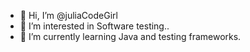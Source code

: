 - 👋 Hi, I’m @juliaCodeGirl
- 👀 I’m interested in Software testing..
- 🌱 I’m currently learning Java and testing frameworks.

<!---
juliaCodeGirl/juliaCodeGirl is a ✨ special ✨ repository because its `README.md` (this file) appears on your GitHub profile.
You can click the Preview link to take a look at your changes.
--->
